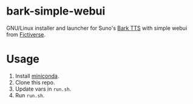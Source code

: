# bark-simple-webui
GNU/Linux installer and launcher for Suno's [Bark TTS](https://github.com/suno-ai/bark) with simple webui from [Fictiverse](https://github.com/Fictiverse/bark).

# Usage
1. Install [miniconda](https://docs.anaconda.com/miniconda/#quick-command-line-install).
1. Clone this repo.
1. Update vars in `run.sh`.
1. Run `run.sh`.
